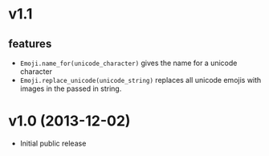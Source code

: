 # v1.1

## features

* `Emoji.name_for(unicode_character)` gives the name for a unicode character
* `Emoji.replace_unicode(unicode_string)` replaces all unicode emojis
  with images in the passed in string.

# v1.0 (2013-12-02)

* Initial public release
